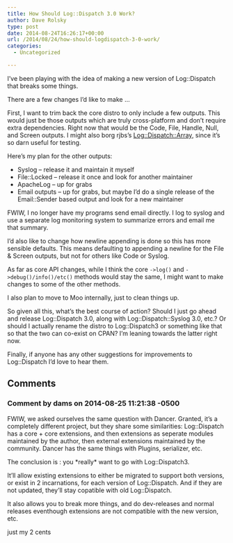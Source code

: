 ```yaml
---
title: How Should Log::Dispatch 3.0 Work?
author: Dave Rolsky
type: post
date: 2014-08-24T16:26:17+00:00
url: /2014/08/24/how-should-logdispatch-3-0-work/
categories:
  - Uncategorized

---
```

I&#8217;ve been playing with the idea of making a new version of Log::Dispatch that breaks some things.

There are a few changes I&#8217;d like to make &#8230;

First, I want to trim back the core distro to only include a few outputs. This would just be those outputs which are truly cross-platform and don&#8217;t require extra dependencies. Right now that would be the Code, File, Handle, Null, and Screen outputs. I might also borg rjbs&#8217;s [Log::Dispatch::Array][1], since it&#8217;s so darn useful for testing.

Here&#8217;s my plan for the other outputs:

  * Syslog &#8211; release it and maintain it myself
  * File::Locked &#8211; release it once and look for another maintainer
  * ApacheLog &#8211; up for grabs
  * Email outputs &#8211; up for grabs, but maybe I&#8217;d do a single release of the Email::Sender based output and look for a new maintainer

FWIW, I no longer have my programs send email directly. I log to syslog and use a separate log monitoring system to summarize errors and email me that summary.

I&#8217;d also like to change how newline appending is done so this has more sensible defaults. This means defaulting to appending a newline for the File & Screen outputs, but not for others like Code or Syslog.

As far as core API changes, while I think the core `->log()` and `->debug()/info()/etc()` methods would stay the same, I might want to make changes to some of the other methods.

I also plan to move to Moo internally, just to clean things up.

So given all this, what&#8217;s the best course of action? Should I just go ahead and release Log::Dispatch 3.0, along with Log::Dispatch::Syslog 3.0, etc.? Or should I actually rename the distro to Log::Dispatch3 or something like that so that the two can co-exist on CPAN? I&#8217;m leaning towards the latter right now.

Finally, if anyone has any other suggestions for improvements to Log::Dispatch I&#8217;d love to hear them.

 [1]: https://metacpan.org/release/Log-Dispatch-Array

## Comments

### Comment by dams on 2014-08-25 11:21:38 -0500
FWIW, we asked ourselves the same question with Dancer. Granted, it&#8217;s a completely different project, but they share some similarities: Log::Dispatch has a core + core extensions, and then extensions as seperate modules maintained by the author, then external extensions maintained by the community. Dancer has the same things with Plugins, serializer, etc.

The conclusion is : you \*really\* want to go with Log::Dispatch3.

It&#8217;ll allow existing extensions to either be migrated to support both versions, or exist in 2 incarnations, for each version of Log::Dispatch. And if they are not updated, they&#8217;ll stay copatible with old Log::Dispatch.

It also allows you to break more things, and do dev-releases and normal releases eventhough extensions are not compatible with the new version, etc.

just my 2 cents